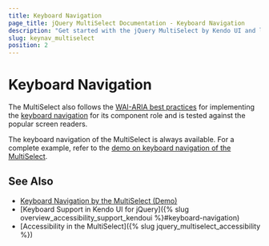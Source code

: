 ```yaml
---
title: Keyboard Navigation
page_title: jQuery MultiSelect Documentation - Keyboard Navigation
description: "Get started with the jQuery MultiSelect by Kendo UI and learn about the accessibility support it provides through its keyboard navigation functionality."
slug: keynav_multiselect
position: 2
---
```


# Keyboard Navigation

The MultiSelect also follows the [WAI-ARIA best practices](https://www.w3.org/TR/wai-aria-practices/) for implementing the [keyboard navigation](https://demos.telerik.com/kendo-ui/multiselect/keyboard-navigation) for its component role and is tested against the popular screen readers.

The keyboard navigation of the MultiSelect is always available. For a complete example, refer to the [demo on keyboard navigation of the MultiSelect](https://demos.telerik.com/kendo-ui/multiselect/keyboard-navigation).

## See Also

* [Keyboard Navigation by the MultiSelect (Demo)](https://demos.telerik.com/kendo-ui/multiselect/keyboard-navigation)
* [Keyboard Support in Kendo UI for jQuery]({% slug overview_accessibility_support_kendoui %}#keyboard-navigation)
* [Accessibility in the MultiSelect]({% slug jquery_multiselect_accessibility %})
